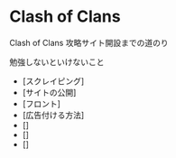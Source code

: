 # Clash of Clans
Clash of Clans 攻略サイト開設までの道のり

勉強しないといけないこと

- [スクレイピング]
- [サイトの公開]
- [フロント]
- [広告付ける方法]
- []
- []
- []

